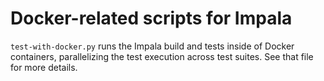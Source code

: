 # Docker-related scripts for Impala

`test-with-docker.py` runs the Impala build and tests inside of Docker
containers, parallelizing the test execution across test suites. See that file
for more details.

